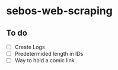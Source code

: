 # sebos-web-scraping

## To do

- [ ] Create Logs
- [ ] Predetermided length in IDs
- [ ] Way to hold a comic link
